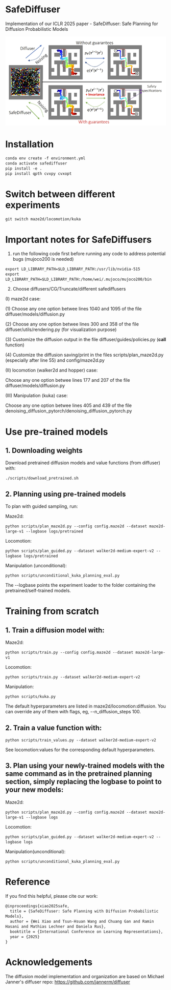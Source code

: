 # SafeDiffuser
Implementation of our ICLR 2025 paper - SafeDiffuser: Safe Planning for Diffusion Probabilistic Models


![pipeline](imgs/safediffuser.png) 


# Installation
```
conda env create -f environment.yml
conda activate safediffuser
pip install -e .
pip install qpth cvxpy cvxopt
```

# Switch between different experiments
```
git switch maze2d/locomotion/kuka
```

# Important notes for SafeDiffusers

1. run the following code first before running any code to address potential bugs (mujoco200 is needed)
```
export LD_LIBRARY_PATH=$LD_LIBRARY_PATH:/usr/lib/nvidia-515
export LD_LIBRARY_PATH=$LD_LIBRARY_PATH:/home/wei/.mujoco/mujoco200/bin
```
2. Choose diffusers/CG/Truncate/different safediffusers 

(I) maze2d case:

(1) Choose any one option betwee lines 1040 and 1095 of the file diffuser/models/diffusion.py

(2) Choose any one option betwee lines 300 and 358 of the file diffuser/utils/rendering.py   (for visualization purpose)

(3) Customize the diffusion output in the file diffuser/guides/policies.py  (__call__ function)

(4) Customize the diffusion saving/print in the files scripts/plan_maze2d.py (especially after line 55) and config/maze2d.py

(II) locomotion (walker2d and hopper) case:

Choose any one option betwee lines 177 and 207 of the file diffuser/models/diffusion.py

(III) Manipulation (kuka) case:

Choose any one option betwee lines 405 and 439 of the file denoising_diffusion_pytorch/denoising_diffusion_pytorch.py


# Use pre-trained models
## 1. Downloading weights
Download pretrained diffusion models and value functions (from diffuser) with:
```
./scripts/download_pretrained.sh
```

## 2. Planning using pre-trained models
To plan with guided sampling, run:

Maze2d:

```
python scripts/plan_maze2d.py --config config.maze2d --dataset maze2d-large-v1 --logbase logs/pretrained
```

Locomotion:

```
python scripts/plan_guided.py --dataset walker2d-medium-expert-v2 --logbase logs/pretrained
```

Manipulation (unconditional):

```
python scripts/unconditional_kuka_planning_eval.py
```

The --logbase points the experiment loader to the folder containing the pretrained/self-trained models.

# Training from scratch
## 1. Train a diffusion model with:

Maze2d:

```
python scripts/train.py --config config.maze2d --dataset maze2d-large-v1
```

Locomotion:

```
python scripts/train.py --dataset walker2d-medium-expert-v2
```

Manipulation:

```
python scripts/kuka.py
```

The default hyperparameters are listed in maze2d/locomotion:diffusion. You can override any of them with flags, eg, --n_diffusion_steps 100.

## 2. Train a value function with:
```
python scripts/train_values.py --dataset walker2d-medium-expert-v2
```
See locomotion:values for the corresponding default hyperparameters.

## 3. Plan using your newly-trained models with the same command as in the pretrained planning section, simply replacing the logbase to point to your new models:

Maze2d:

```
python scripts/plan_maze2d.py --config config.maze2d --dataset maze2d-large-v1 --logbase logs
```

Locomotion:

```
python scripts/plan_guided.py --dataset walker2d-medium-expert-v2 --logbase logs
```

Manipulation(unconditional): 

```
python scripts/unconditional_kuka_planning_eval.py
```

# Reference
If you find this helpful, please cite our work:
```
@inproceedings{xiao2025safe,
  title = {SafeDiffuser: Safe Planning with Diffusion Probabilistic Models},
  author = {Wei Xiao and Tsun-Hsuan Wang and Chuang Gan and Ramin Hasani and Mathias Lechner and Daniela Rus},
  booktitle = {International Conference on Learning Representations},
  year = {2025}
}
```

# Acknowledgements
The diffusion model implementation and organization are based on Michael Janner's diffuser repo: https://github.com/jannerm/diffuser
